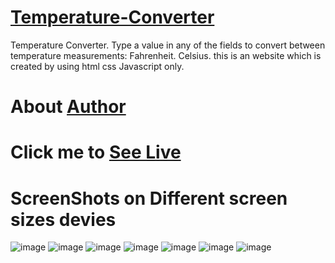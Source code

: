 # [Temperature-Converter](https://munnakumar27.github.io/Temperature-Converter/)
Temperature Converter. Type a value in any of the fields to convert between temperature measurements: Fahrenheit. Celsius.
this is an website which is created by using html css Javascript only.
# About [Author ](https://munnakumar27.github.io/MunnaPortfolio/)
# Click me to [See Live](https://munnakumar27.github.io/Temperature-Converter/)
# ScreenShots on Different screen sizes devies
![image](https://user-images.githubusercontent.com/96313339/176448812-de81ecb1-a86b-45fa-bb2d-40d0e3f606ff.png)
![image](https://user-images.githubusercontent.com/96313339/176447572-313c49ca-3ae9-4777-abaa-719a05318495.png)
![image](https://user-images.githubusercontent.com/96313339/176447472-a7a9b0fd-ce3f-4f62-8a99-0b6e62c44cd0.png)
![image](https://user-images.githubusercontent.com/96313339/176447351-3b8c5236-d24d-4183-8849-fc7e363e8e9f.png)
![image](https://user-images.githubusercontent.com/96313339/176444865-40100b0a-d636-4f54-8c3e-57ed3a8170b0.png)
![image](https://user-images.githubusercontent.com/96313339/176446530-d36c536d-a4aa-4252-b56f-80b1685751aa.png)
![image](https://user-images.githubusercontent.com/96313339/176447852-138aa31e-f8a2-43cd-aed9-d76fbde75bfb.png)

